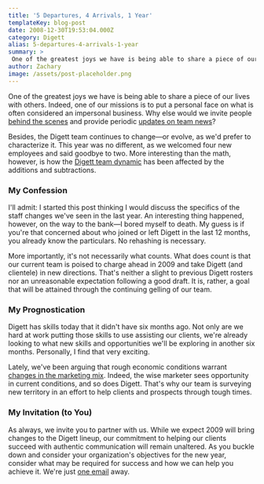 ```yaml
---
title: '5 Departures, 4 Arrivals, 1 Year'
templateKey: blog-post
date: 2008-12-30T19:53:04.000Z
category: Digett
alias: 5-departures-4-arrivals-1-year
summary: > 
 One of the greatest joys we have is being able to share a piece of our lives with others. Indeed, one of our missions is to put a personal face on what is often considered an impersonal business.
author: Zachary
image: /assets/post-placeholder.png
---
```


One of the greatest joys we have is being able to share a piece of our lives with others. Indeed, one of our missions is to put a personal face on what is often considered an impersonal business. Why else would we invite people [behind the scenes](/2008/11/25/behind-scenes-digett-photo-shoot) and provide periodic [updates on team news](/2007/12/20/fresh-team-members-fresh-paint-at-digett)?

Besides, the Digett team continues to change—or evolve, as we'd prefer to characterize it. This year was no different, as we welcomed four new employees and said goodbye to two. More interesting than the math, however, is how the [Digett team dynamic](/2008/04/28/4-elements-of-a-dynamic-team-environment) has been affected by the additions and subtractions.

### My Confession  

I'll admit: I started this post thinking I would discuss the specifics of the staff changes we've seen in the last year. An interesting thing happened, however, on the way to the bank—I bored myself to death. My guess is if you're that concerned about who joined or left Digett in the last 12 months, you already know the particulars. No rehashing is necessary.

More importantly, it's not necessarily what counts. What does count is that our current team is poised to charge ahead in 2009 and take Digett (and clientele) in new directions. That's neither a slight to previous Digett rosters nor an unreasonable expectation following a good draft. It is, rather, a goal that will be attained through the continuing gelling of our team.

### My Prognostication  

Digett has skills today that it didn't have six months ago. Not only are we hard at work putting those skills to use assisting our clients, we're already looking to what new skills and opportunities we'll be exploring in another six months. Personally, I find that very exciting.

Lately, we've been arguing that rough economic conditions warrant [changes in the marketing mix](/2008/10/29/marketing-midst-instability). Indeed, the wise marketer sees opportunity in current conditions, and so does Digett. That's why our team is surveying new territory in an effort to help clients and prospects through tough times.

### My Invitation (to You)  

As always, we invite you to partner with us. While we expect 2009 will bring changes to the Digett lineup, our commitment to helping our clients succeed with authentic communication will remain unaltered. As you buckle down and consider your organization's objectives for the new year, consider what may be required for success and how we can help you achieve it. We're just [one email](/contact) away.